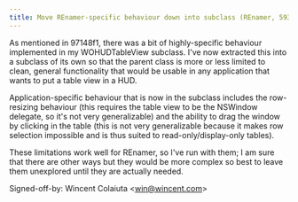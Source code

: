 ```yaml
---
title: Move REnamer-specific behaviour down into subclass (REnamer, 593e1a6)
---
```


As mentioned in 97148f1, there was a bit of highly-specific behaviour implemented in my WOHUDTableView subclass. I've now extracted this into a subclass of its own so that the parent class is more or less limited to clean, general functionality that would be usable in any application that wants to put a table view in a HUD.

Application-specific behaviour that is now in the subclass includes the row-resizing behaviour (this requires the table view to be the NSWindow delegate, so it's not very generalizable) and the ability to drag the window by clicking in the table (this is not very generalizable because it makes row selection impossible and is thus suited to read-only/display-only tables).

These limitations work well for REnamer, so I've run with them; I am sure that there are other ways but they would be more complex so best to leave them unexplored until they are actually needed.

Signed-off-by: Wincent Colaiuta &lt;win@wincent.com&gt;
